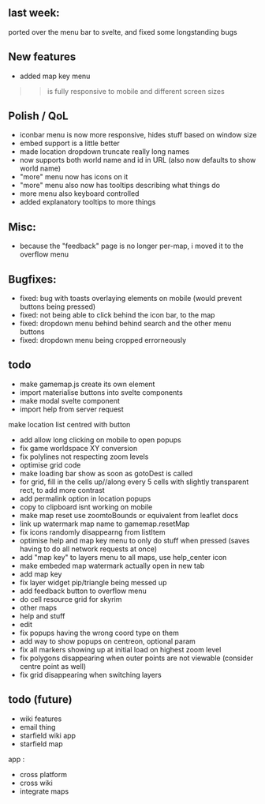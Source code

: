 ## last week:

ported over the menu bar to svelte, and fixed some longstanding bugs

## New features

- added map key menu
>> is fully responsive to mobile and different screen sizes

## Polish / QoL

- iconbar menu is now more responsive, hides stuff based on window size
- embed support is a little better
- made location dropdown truncate really long names
- now supports both world name and id in URL (also now defaults to show world name)
- "more" menu now has icons on it
- "more" menu also now has tooltips describing what things do
- more menu also keyboard controlled
- added explanatory tooltips to more things

## Misc:
- because the "feedback" page is no longer per-map, i moved it to the overflow menu

## Bugfixes:

- fixed: bug with toasts overlaying elements on mobile (would prevent buttons being pressed)
- fixed: not being able to click behind the icon bar, to the map
- fixed: dropdown menu behind behind search and the other menu buttons
- fixed: dropdown menu being cropped errorneously

## todo

- make gamemap.js create its own element
- import materialise buttons into svelte components
- make modal svelte component
- import help from server request

make location list centred with button

- add allow long clicking on mobile to open popups
- fix game worldspace XY conversion
- fix polylines not respecting zoom levels
- optimise grid code
- make loading bar show as soon as gotoDest is called
- for grid, fill in the cells up//along every 5 cells with slightly transparent rect, to add more contrast
- add permalink option in location popups
- copy to clipboard isnt working on mobile
- make map reset use zoomtoBounds or equivalent from leaflet docs
- link up watermark map name to gamemap.resetMap
- fix icons randomly disappearng from listItem
- optimise help and map key menu to only do stuff when pressed (saves having to do all network requests at once)
- add "map key" to layers menu to all maps, use help_center icon
- make embeded map watermark actually open in new tab
- add map key
- fix layer widget pip/triangle being messed up
- add feedback button to overflow menu
- do cell resource grid for skyrim
- other maps
- help and stuff
- edit
- fix popups having the wrong coord type on them
- add way to show popups on centreon, optional param
- fix all markers showing up at initial load on highest zoom level
- fix polygons disappearing when outer points are not viewable (consider centre point as well)
- fix grid disappearing when switching layers

## todo (future)
- wiki features
- email thing
- starfield wiki app
- starfield map

app :
- cross platform
- cross wiki
- integrate maps